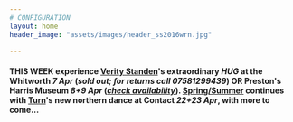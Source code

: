 ```yaml
---
# CONFIGURATION
layout: home
header_image: "assets/images/header_ss2016wrn.jpg"

---
```

#### THIS WEEK experience [Verity Standen](/current/2016-springsummer/standen)'s extraordinary *HUG* at the Whitworth *7 Apr* (*sold out; for returns call 07581299439*) OR Preston's Harris Museum *8+9 Apr* (*<a href="http://www.eventbrite.co.uk/o/harris-museum-amp-art-gallery-4265632867" target="_blank">check availability</a>*). [Spring/Summer](/current/2016-springsummer) continues with [Turn](/current/2016-turn)'s new northern dance at Contact *22+23 Apr*, with more to come…
